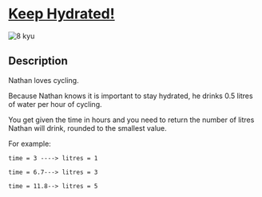 # [Keep Hydrated!](https://www.codewars.com/kata/582cb0224e56e068d800003c)

![8 kyu](https://img.shields.io/badge/8-kyu-white?style=for-the-badge&labelColor=white&color=%23212121)

## Description

Nathan loves cycling.

Because Nathan knows it is important to stay hydrated, he drinks 0.5 litres of water per hour of cycling.

You get given the time in hours and you need to return the number of litres Nathan will drink, rounded to the smallest value.

For example:

```
time = 3 ----> litres = 1

time = 6.7---> litres = 3

time = 11.8--> litres = 5
```
